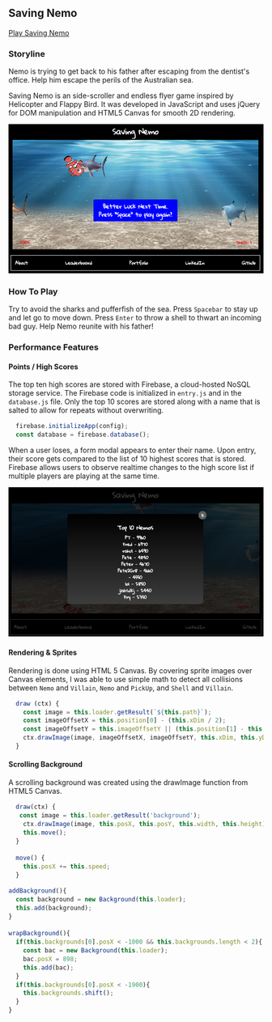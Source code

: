 ## Saving Nemo

[Play Saving Nemo](https://rhdoshi595.github.io/Helicopter/)

### Storyline

Nemo is trying to get back to his father after escaping from the dentist's office. Help him escape the perils of the Australian sea.

Saving Nemo is an side-scroller and endless flyer game inspired by Helicopter and Flappy Bird. It was developed in JavaScript and uses jQuery for DOM manipulation and HTML5 Canvas for smooth 2D rendering.

![main](assets/images/game-screenshot.png)

### How To Play

Try to avoid the sharks and pufferfish of the sea. Press `Spacebar` to stay up and let go to move down. Press `Enter` to throw a shell to thwart an incoming bad guy. Help Nemo reunite with his father!

### Performance Features

#### Points / High Scores

The top ten high scores are stored with Firebase, a cloud-hosted NoSQL storage service. The Firebase code is initialized in `entry.js` and in the `database.js` file. Only the top 10 scores are stored along with a name that is salted to allow for repeats without overwriting.

``` javascript
  firebase.initializeApp(config);
  const database = firebase.database();
```

When a user loses, a form modal appears to enter their name. Upon entry, their score gets compared to the list of 10 highest scores that is stored. Firebase allows users to observe realtime changes to the high score list if multiple players are playing at the same time.

![main](assets/images/highscores.png)

#### Rendering & Sprites
Rendering is done using HTML 5 Canvas. By covering sprite images over Canvas elements, I was able to use simple math to detect all collisions between `Nemo` and `Villain`, `Nemo` and `PickUp`, and `Shell` and `Villain`.

```javascript
  draw (ctx) {
    const image = this.loader.getResult(`${this.path}`);
    const imageOffsetX = this.position[0] - (this.xDim / 2);
    const imageOffsetY = this.imageOffsetY || (this.position[1] - this.yDim / 2);
    ctx.drawImage(image, imageOffsetX, imageOffsetY, this.xDim, this.yDim);
  }
```

#### Scrolling Background

A scrolling background was created using the drawImage function from HTML5 Canvas.

```javascript
  draw(ctx) {
   const image = this.loader.getResult('background');
    ctx.drawImage(image, this.posX, this.posY, this.width, this.height);
    this.move();
  }

  move() {
    this.posX += this.speed;
  }
```

```javascript
addBackground(){
  const background = new Background(this.loader);
  this.add(background);
}

wrapBackground(){
  if(this.backgrounds[0].posX < -1000 && this.backgrounds.length < 2){
    const bac = new Background(this.loader);
    bac.posX = 898;
    this.add(bac);
  }
  if(this.backgrounds[0].posX < -1900){
    this.backgrounds.shift();
  }
}
```
